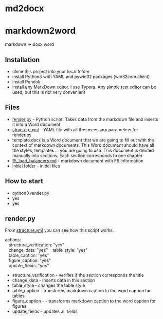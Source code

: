 # md2docx

# markdown2word
markdown -> docx word 

## Installation
- clone this project into your local folder
- install Python3 with YAML and pywin32 packages (win32com.client)
- install Pandok
- install any MarkDown editor. I use Typora. Any simple text editor can be used, but this is not very convenient

## Files
- <a href="https://github.com/relokhin/markdown2word/blob/master/render.py">render.py</a> - Python script. Takes data from the markdown file and inserts it into a Word document
- <a href="https://github.com/relokhin/markdown2word/blob/master/structure.yml">structure.yml</a> - YAML file with all the necessary parameters for render.py
- template.docx is a Word document that we are going to fill out with the context of markdown documents. This Word document should have all the styles, templates ... you are going to use. This document is divided manually into sections. Each section corresponds to one chapter
- <a href="https://github.com/relokhin/markdown2word/blob/master/example_chapter.md">f5_load_balancers.md</a> - markdown document with F5 information
- <a href="https://github.com/relokhin/markdown2word/tree/master/initial">initial folder</a> - initial files

## How to start
- python3 render.py
- yes
- yes

## render.py

From <a href="https://github.com/relokhin/markdown2word/blob/master/structure.yml">structure.yml</a> you can see how this script works.


actions:  
&nbsp;&nbsp; structure_verification: "yes"  
&nbsp;&nbsp; change_data: "yes" 
&nbsp;&nbsp; table_style: "yes"  
&nbsp;&nbsp; table_caption: "yes"  
&nbsp;&nbsp; figure_caption: "yes"  
&nbsp;&nbsp; update_fields: "yes"  
    
- structure_verification - verifies if the section corresponds the title
- change_data - inserts data in this section
- table_style - changes the table style
- table_caption - transforms markdown caption to the word caption for tables
- figure_caption - - transforms markdown caption to the word caption for figures
- update_fields - updates all fields


 

